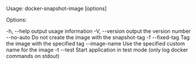Usage: docker-snapshot-image [options]

Options:

  -h, --help             output usage information
  -V, --version          output the version number
  --no-auto              Do not create the image with the snapshot-tag
  -f --fixed-tag <name>  Tag the image with the specified tag
  --image-name <name>    Use the specified custom name for the image
  -t --test              Start application in test mode (only log docker commands on stdout)
